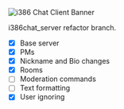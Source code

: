 ![i386 Chat Client Banner](https://github.com/i386chat/i386_chatclient/raw/master/final_banner.png)
  
i386chat_server refactor branch.  
  
- [x] Base server   
- [x] PMs  
- [x] Nickname and Bio changes  
- [x] Rooms  
- [ ] Moderation commands  
- [ ] Text formatting  
- [x] User ignoring   

